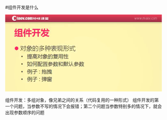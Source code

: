 #组件开发是什么

![](image/screenshot_1495811872472.png)

组件开发：多组对象，像兄弟之间的关系（代码复用的一种形式）
组件开发的第一个问题，当参数不写的情况下会报错；第二个问题当参数特别多的情况下，就会出现参数顺序的问题